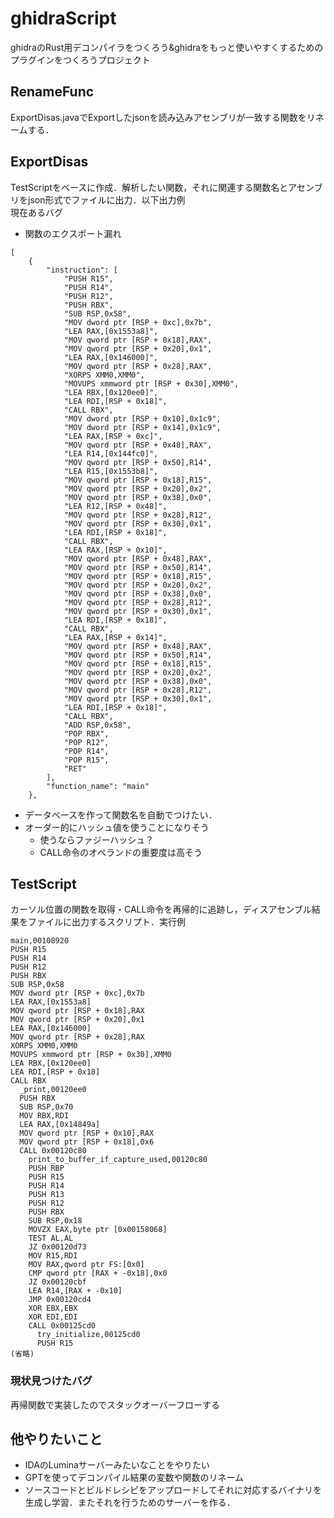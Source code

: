 # ghidraScript
ghidraのRust用デコンパイラをつくろう&ghidraをもっと使いやすくするためのプラグインをつくろうプロジェクト
## RenameFunc
ExportDisas.javaでExportしたjsonを読み込みアセンブリが一致する関数をリネームする．
## ExportDisas
TestScriptをベースに作成．解析したい関数，それに関連する関数名とアセンブリをjson形式でファイルに出力．以下出力例</br>
現在あるバグ
- 関数のエクスポート漏れ
```
[
    {
        "instruction": [
            "PUSH R15",
            "PUSH R14",
            "PUSH R12",
            "PUSH RBX",
            "SUB RSP,0x58",
            "MOV dword ptr [RSP + 0xc],0x7b",
            "LEA RAX,[0x1553a8]",
            "MOV qword ptr [RSP + 0x18],RAX",
            "MOV qword ptr [RSP + 0x20],0x1",
            "LEA RAX,[0x146000]",
            "MOV qword ptr [RSP + 0x28],RAX",
            "XORPS XMM0,XMM0",
            "MOVUPS xmmword ptr [RSP + 0x30],XMM0",
            "LEA RBX,[0x120ee0]",
            "LEA RDI,[RSP + 0x18]",
            "CALL RBX",
            "MOV dword ptr [RSP + 0x10],0x1c9",
            "MOV dword ptr [RSP + 0x14],0x1c9",
            "LEA RAX,[RSP + 0xc]",
            "MOV qword ptr [RSP + 0x48],RAX",
            "LEA R14,[0x144fc0]",
            "MOV qword ptr [RSP + 0x50],R14",
            "LEA R15,[0x1553b8]",
            "MOV qword ptr [RSP + 0x18],R15",
            "MOV qword ptr [RSP + 0x20],0x2",
            "MOV qword ptr [RSP + 0x38],0x0",
            "LEA R12,[RSP + 0x48]",
            "MOV qword ptr [RSP + 0x28],R12",
            "MOV qword ptr [RSP + 0x30],0x1",
            "LEA RDI,[RSP + 0x18]",
            "CALL RBX",
            "LEA RAX,[RSP + 0x10]",
            "MOV qword ptr [RSP + 0x48],RAX",
            "MOV qword ptr [RSP + 0x50],R14",
            "MOV qword ptr [RSP + 0x18],R15",
            "MOV qword ptr [RSP + 0x20],0x2",
            "MOV qword ptr [RSP + 0x38],0x0",
            "MOV qword ptr [RSP + 0x28],R12",
            "MOV qword ptr [RSP + 0x30],0x1",
            "LEA RDI,[RSP + 0x18]",
            "CALL RBX",
            "LEA RAX,[RSP + 0x14]",
            "MOV qword ptr [RSP + 0x48],RAX",
            "MOV qword ptr [RSP + 0x50],R14",
            "MOV qword ptr [RSP + 0x18],R15",
            "MOV qword ptr [RSP + 0x20],0x2",
            "MOV qword ptr [RSP + 0x38],0x0",
            "MOV qword ptr [RSP + 0x28],R12",
            "MOV qword ptr [RSP + 0x30],0x1",
            "LEA RDI,[RSP + 0x18]",
            "CALL RBX",
            "ADD RSP,0x58",
            "POP RBX",
            "POP R12",
            "POP R14",
            "POP R15",
            "RET"
        ],
        "function_name": "main"
    },

```
- データベースを作って関数名を自動でつけたい．
- オーダー的にハッシュ値を使うことになりそう
  - 使うならファジーハッシュ？
  - CALL命令のオペランドの重要度は高そう
 


## TestScript
カーソル位置の関数を取得・CALL命令を再帰的に追跡し，ディスアセンブル結果をファイルに出力するスクリプト．実行例
```
main,00108920
PUSH R15
PUSH R14
PUSH R12
PUSH RBX
SUB RSP,0x58
MOV dword ptr [RSP + 0xc],0x7b
LEA RAX,[0x1553a8]
MOV qword ptr [RSP + 0x18],RAX
MOV qword ptr [RSP + 0x20],0x1
LEA RAX,[0x146000]
MOV qword ptr [RSP + 0x28],RAX
XORPS XMM0,XMM0
MOVUPS xmmword ptr [RSP + 0x30],XMM0
LEA RBX,[0x120ee0]
LEA RDI,[RSP + 0x18]
CALL RBX
  _print,00120ee0
  PUSH RBX
  SUB RSP,0x70
  MOV RBX,RDI
  LEA RAX,[0x14849a]
  MOV qword ptr [RSP + 0x10],RAX
  MOV qword ptr [RSP + 0x18],0x6
  CALL 0x00120c80
    print_to_buffer_if_capture_used,00120c80
    PUSH RBP
    PUSH R15
    PUSH R14
    PUSH R13
    PUSH R12
    PUSH RBX
    SUB RSP,0x18
    MOVZX EAX,byte ptr [0x00158068]
    TEST AL,AL
    JZ 0x00120d73
    MOV R15,RDI
    MOV RAX,qword ptr FS:[0x0]
    CMP qword ptr [RAX + -0x18],0x0
    JZ 0x00120cbf
    LEA R14,[RAX + -0x10]
    JMP 0x00120cd4
    XOR EBX,EBX
    XOR EDI,EDI
    CALL 0x00125cd0
      try_initialize,00125cd0
      PUSH R15
(省略)
```

### 現状見つけたバグ
再帰関数で実装したのでスタックオーバーフローする

## 他やりたいこと
- IDAのLuminaサーバーみたいなことをやりたい
- GPTを使ってデコンパイル結果の変数や関数のリネーム
- ソースコードとビルドレシピをアップロードしてそれに対応するバイナリを生成し学習．またそれを行うためのサーバーを作る．

